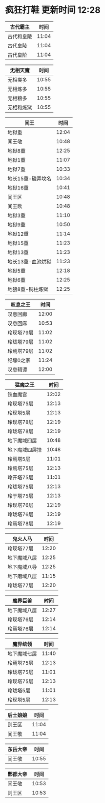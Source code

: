 # 疯狂打鞋 更新时间 12:28

| 古代霸主   | 时间    |
|--------|-------|
| 古代和皇陵 | 11:04 |
| 古代皇陵 | 11:04 |
| 古代皇阶 | 11:04 |

| 无相天魔   | 时间    |
|--------|-------|
| 无相类多 | 10:55 |
| 无相炼多 | 10:55 |
| 无相粮多 | 10:55 |
| 无相和炼狱 | 10:55 |

| 间王   | 时间    |
|--------|-------|
| 地狱重 | 12:04 |
| 闻王敬 | 10:48 |
| 地狱8重 | 12:25 |
| 地狱1重 | 11:07 |
| 地狱7重 | 10:33 |
| 地长15重-磋弄坟名 | 10:34 |
| 地狱16重 | 10:41 |
| 间王区 | 10:48 |
| 间王欧 | 10:48 |
| 地狱3重 | 11:10 |
| 地狱9重 | 10:50 |
| 地狱12重 | 11:14 |
| 地狱15重 | 11:23 |
| 地狱13重 | 11:23 |
| 地长13重-血池烘狱 | 11:23 |
| 地狱5重 | 12:18 |
| 地狱6重 | 12:25 |
| 地狼8重-铜柱炼狱 | 12:25 |

| 叹息之王   | 时间    |
|--------|-------|
| 叹息回廊 | 12:00 |
| 叹息回麻 | 10:53 |
| 玲现塔79层 | 11:02 |
| 玲珑塔79层 | 11:02 |
| 玲焉塔79层 | 11:02 |
| 纪壕0之家 | 11:24 |
| 叹息辑谭 | 12:00 |

| 猛魔之王   | 时间    |
|--------|-------|
| 铁血魔宫 | 12:02 |
| 玲现塔75层 | 12:13 |
| 玲现塔5层 | 12:13 |
| 玲现塔78层 | 12:19 |
| 玲珑塔78层 | 12:19 |
| 地下魔域四层 | 10:48 |
| 地下魔域四层掉 | 10:48 |
| 玲焉塔5层 | 11:01 |
| 玲焉塔75层 | 12:13 |
| 玲开塔75层 | 11:01 |
| 玲珑塔75层 | 12:13 |
| 玲于塔75层 | 12:13 |
| 玲现塔76层 | 12:19 |
| 玲珑塔76层 | 12:19 |
| 玲焉塔78层 | 12:19 |

| 鬼火人马   | 时间    |
|--------|-------|
| 玲现塔77层 | 12:20 |
| 地下魔域八层 | 12:25 |
| 地下魔域八导 | 12:25 |
| 地下磨域八层 | 11:15 |
| 玲珑塔77层 | 12:20 |

| 魔界巨兽   | 时间    |
|--------|-------|
| 地下魔域八层 | 12:27 |
| 玲现塔76层 | 12:14 |
| 玲焉塔76层 | 12:14 |

| 魔界统领   | 时间    |
|--------|-------|
| 地下魔域七层 | 11:40 |
| 玲焉塔75层 | 12:13 |
| 玲珑塔75层 | 11:01 |
| 玲现塔75层 | 12:13 |
| 玲珑塔5层 | 11:01 |
| 玲现塔5层 | 12:13 |

| 后土娘娘   | 时间    |
|--------|-------|
| 则王区 | 11:04 |
| 间王敬 | 11:04 |

| 东岳大帝   | 时间    |
|--------|-------|
| 间王敬 | 10:55 |

| 酆都大帝   | 时间    |
|--------|-------|
| 间王敬 | 10:53 |
| 则王区 | 10:53 |